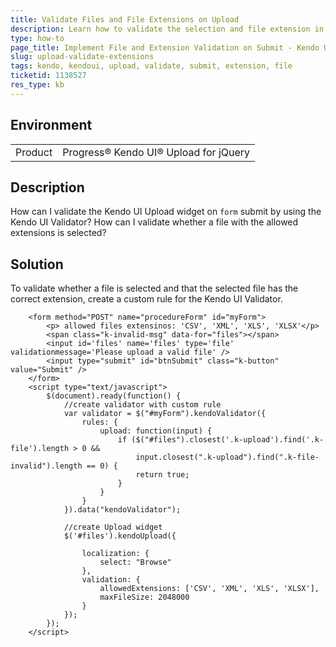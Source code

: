 ```yaml
---
title: Validate Files and File Extensions on Upload
description: Learn how to validate the selection and file extension in the Kendo UI Upload.
type: how-to
page_title: Implement File and Extension Validation on Submit - Kendo UI Upload for jQuery
slug: upload-validate-extensions
tags: kendo, kendoui, upload, validate, submit, extension, file
ticketid: 1138527
res_type: kb
---
```


## Environment

<table>
 <tr>
  <td>Product</td>
  <td>Progress® Kendo UI® Upload for jQuery</td>
 </tr>
</table>


## Description

How can I validate the Kendo UI Upload widget on `form` submit by using the Kendo UI Validator? How can I validate whether a file with the allowed extensions is selected?

## Solution

To validate whether a file is selected and that the selected file has the correct extension, create a custom rule for the Kendo UI Validator.

```dojo
    <form method="POST" name="procedureForm" id="myForm">
        <p> allowed files extensinos: 'CSV', 'XML', 'XLS', 'XLSX'</p>
        <span class="k-invalid-msg" data-for="files"></span>
        <input id='files' name='files' type='file' validationmessage='Please upload a valid file' />
        <input type="submit" id="btnSubmit" class="k-button" value="Submit" />
    </form>
    <script type="text/javascript">
        $(document).ready(function() {
            //create validator with custom rule
            var validator = $("#myForm").kendoValidator({
                rules: {
                    upload: function(input) {
                        if ($("#files").closest('.k-upload').find('.k-file').length > 0 &&
                            input.closest(".k-upload").find(".k-file-invalid").length == 0) {
                            return true;
                        }
                    }
                }
            }).data("kendoValidator");

            //create Upload widget
            $('#files').kendoUpload({

                localization: {
                    select: "Browse"
                },
                validation: {
                    allowedExtensions: ['CSV', 'XML', 'XLS', 'XLSX'],
                    maxFileSize: 2048000
                }
            });
        });
    </script>
```
